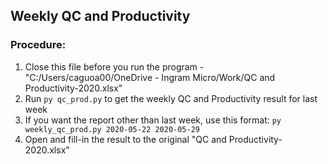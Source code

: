 ## Weekly QC and Productivity

### Procedure:
1. Close this file before you run the program - "C:/Users/caguoa00/OneDrive - Ingram Micro/Work/QC and Productivity-2020.xlsx"
2. Run `py qc_prod.py` to get the weekly QC and Productivity result for last week
3. If you want the report other than last week, use this format: `py weekly_qc_prod.py 2020-05-22 2020-05-29`
4. Open and fill-in the result to the original "QC and Productivity-2020.xlsx"